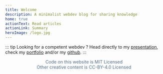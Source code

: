 ```yaml
---
title: Welcome
description: A minimalist webdev blog for sharing knowledge
home: true
actionText: Read articles
actionLink: Summary
heroImage: /logo.jpg
---
```


::: tip
Looking for a competent webdev ?
Head directly to my [presentation](./WhoAmI.md), check my [portfolio](./Portfolio.md) and/or my [github](https://github.com/samuelfaure/).
:::

<p style='text-align: center; color: #4e6e8e;'>
  Code on this website is MIT Licensed <br>
  Other creative content is CC-BY-4.0 Licensed
</p>
